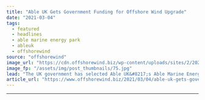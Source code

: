 ```yaml
---
title: "Able UK Gets Government Funding for Offshore Wind Upgrade"
date: "2021-03-04"
tags: 
  - featured
  - headlines
  - able marine energy park
  - ableuk
  - offshorewind
source: "offshorewind"
image_url: "https://cdn.offshorewind.biz/wp-content/uploads/sites/2/2021/03/04152003/AbleUK_AMEP.jpg"
image_fp: "/assets/img/post_thumbnails/75.jpg"
lead: "The UK government has selected Able UK&#8217;s Able Marine Energy Park (AMEP) for funding"
article_url: "https://www.offshorewind.biz/2021/03/04/able-uk-gets-government-funding-for-offshore-wind-upgrade/"
---
```


---
